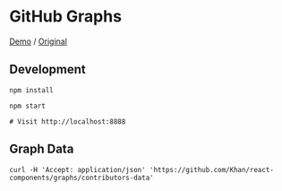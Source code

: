 GitHub Graphs
===
[Demo](http://mking.github.io/ghgraphs/) / [Original](https://github.com/Khan/react-components/graphs/contributors)

Development
---
```
npm install

npm start

# Visit http://localhost:8888
```

Graph Data
---
```
curl -H 'Accept: application/json' 'https://github.com/Khan/react-components/graphs/contributors-data'
```

